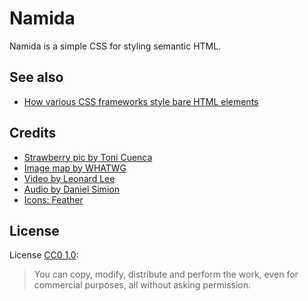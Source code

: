# Namida

Namida is a simple CSS for styling semantic HTML.

## See also

- [How various CSS frameworks style bare HTML elements](https://github.com/kemar/html-elements)

## Credits

- [Strawberry pic by Toni Cuenca](https://www.pexels.com/photo/berry-blur-close-up-delicious-566888/)
- [Image map by WHATWG](https://html.spec.whatwg.org/multipage/image-maps.html#image-maps)
- [Video by Leonard Lee](https://www.youtube.com/watch?v=Z_4TlZCvYL4)
- [Audio by Daniel Simion](http://soundbible.com/2210-SOS-Morse-Code.html)
- [Icons: Feather](https://feathericons.com)

## License

License [CC0 1.0](https://creativecommons.org/publicdomain/zero/1.0/):

> You can copy, modify, distribute and perform the work, even for commercial purposes, all without asking permission.
